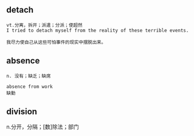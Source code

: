 ## detach
```
vt.分离，拆开；派遣；分派；使超然
I tried to detach myself from the reality of these terrible events.

我尽力使自己从这些可怕事件的现实中摆脱出来。
```

## absence
```
n. 没有；缺乏；缺席

absence from work
缺勤
```

## division
n.分开，分隔；[数]除法；部门